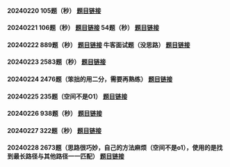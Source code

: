 #### 20240220 105题（秒） [题目链接](https://leetcode.cn/problems/construct-binary-tree-from-preorder-and-inorder-traversal/)
#### 20240221 106题（秒） [题目链接](https://leetcode.cn/problems/construct-binary-tree-from-inorder-and-postorder-traversal/description/) 54题（秒） [题目链接](https://leetcode.cn/problems/spiral-matrix/description/?envType=study-plan-v2&envId=top-100-liked)
#### 20240222 889题（秒） [题目链接](https://leetcode.cn/problems/construct-binary-tree-from-preorder-and-postorder-traversal/description/)  牛客面试题（没思路） [题目链接](https://blog.csdn.net/qq_41398418/article/details/121326229?app_version=6.2.8&code=app_1562916241&csdn_share_tail=%7B%22type%22%3A%22blog%22%2C%22rType%22%3A%22article%22%2C%22rId%22%3A%22121326229%22%2C%22source%22%3A%22Chooper1%22%7D&uLinkId=usr1mkqgl919blen&utm_source=app)
#### 20240223 2583题（秒） [题目链接](https://leetcode.cn/problems/kth-largest-sum-in-a-binary-tree/description/)
#### 20240224 2476题（笨拙的用二分，需要再熟练） [题目链接](https://leetcode.cn/problems/closest-nodes-queries-in-a-binary-search-tree/description/)
#### 20240225 235题（空间不是O1） [题目链接](https://leetcode.cn/problems/lowest-common-ancestor-of-a-binary-search-tree/description/)
#### 20240226 938题（秒） [题目链接](https://leetcode.cn/problems/range-sum-of-bst/description/)
#### 20240227 322题（秒） [题目链接](https://leetcode.cn/problems/coin-change/description/?envType=study-plan-v2&envId=top-100-liked)
#### 20240228 2673题（思路很巧妙，自己的方法麻烦（空间不是o1），使用的是找到最长路径与其他路径一一匹配） [题目链接]([https://leetcode.cn/problems/coin-change/description/?envType=study-plan-v2&envId=top-100-liked](https://leetcode.cn/problems/make-costs-of-paths-equal-in-a-binary-tree/)https://leetcode.cn/problems/make-costs-of-paths-equal-in-a-binary-tree/)






